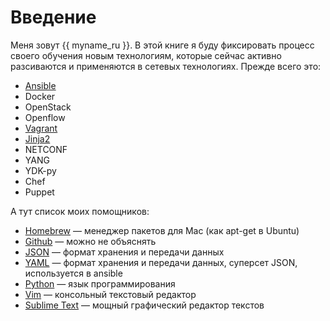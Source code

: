 # Введение

Меня зовут {{ myname_ru }}. В этой книге я буду фиксировать процесс своего обучения новым технологиям, которые сейчас активно разсиваются и применяются в сетевых технологиях. Прежде всего это:

* [Ansible](ansible/README.md)
* Docker
* OpenStack
* Openflow
* [Vagrant](/vagrant/README.md)
* [Jinja2](jinja2/README.md)
* NETCONF
* YANG
* YDK-py
* Chef
* Puppet

А тут список моих помощников:

* [Homebrew](https://brew.sh/) — менеджер пакетов для Mac (как apt-get в Ubuntu)
* [Github](https://github.com) — можно не объяснять
* [JSON](https://en.wikipedia.org/wiki/JSON) — формат хранения и передачи данных
* [YAML](https://en.wikipedia.org/wiki/YAML) — формат хранения и передачи данных, суперсет JSON, используется в ansible
* [Python](https://www.python.org/) — язык программирования
* [Vim](http://www.vim.org/) — консольный текстовый редактор
* [Sublime Text](https://www.sublimetext.com/) — мощный графический редактор текстов



